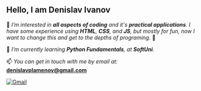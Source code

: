 <H2>Hello, I am Denislav Ivanov</H2>

👀 _I’m interested in **all aspects of coding** and it's **practical applications**. I have some experience using **HTML**, **CSS**, and **JS**, but mostly for fun, now I want to change this and get to the depths of programing._ 🥷

🦉 _I’m currently learning **Python Fundamentals**, at **SoftUni**._

📫 _You can get in touch with me by email at:_ **denislavplamenov@gmail.com**


<a href="mailto:denislavplamenov@gmail.com"><img src="https://camo.githubusercontent.com/4a21774b9d6abd72ff3f8f2abf20cb44d95ea2c8c19b273b9df62a33266d087e/68747470733a2f2f696d672e736869656c64732e696f2f62616467652f2d476d61696c2d6331343433383f7374796c653d666c6174266c6f676f3d476d61696c266c6f676f436f6c6f723d7768697465" alt="Gmail" data-canonical-src="https://img.shields.io/badge/-Gmail-c14438?style=flat&amp;logo=Gmail&amp;logoColor=white" style="max-width: 100%;"></a>
<!---
Den-PI/Den-PI is a ✨ special ✨ repository because its `README.md` (this file) appears on your GitHub profile.
You can click the Preview link to take a look at your changes.
--->
